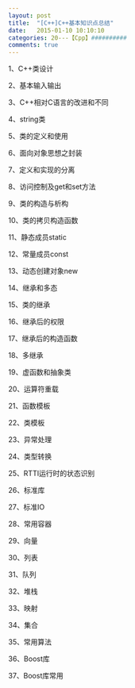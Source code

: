 ```yaml
---
layout: post
title:  "[C++]C++基本知识点总结"
date:   2015-01-10 10:10:10
categories: 20---【Cpp】##########
comments: true
---
```


1、C++类设计

2、基本输入输出

3、C++相对C语言的改进和不同

4、string类

5、类的定义和使用

6、面向对象思想之封装

7、定义和实现的分离

8、访问控制及get和set方法

9、类的构造与析构

10、类的拷贝构造函数

11、静态成员static

12、常量成员const

13、动态创建对象new

14、继承和多态

15、类的继承

16、继承后的权限

17、继承后的构造函数

18、多继承

19、虚函数和抽象类

20、运算符重载

21、函数模板

22、类模板

23、异常处理

24、类型转换

25、RTTI运行时的状态识别

26、标准库

27、标准IO

28、常用容器

29、向量

30、列表

31、队列

32、堆栈

33、映射

34、集合

35、常用算法

36、Boost库

37、Boost库常用
